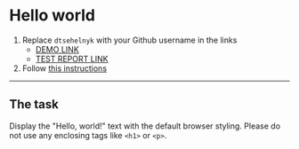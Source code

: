 # Hello world
1. Replace `dtsehelnyk` with your Github username in the links
    - [DEMO LINK](https://dtsehelnyk.github.io/layout_hello-world/) <br>
    - [TEST REPORT LINK](https://dtsehelnyk.github.io/layout_hello-world/report/html_report/)
2. Follow [this instructions](https://mate-academy.github.io/layout_task-guideline/)
___

## The task 
Display the "Hello, world!" text with the default browser styling. Please do not 
use any enclosing tags like `<h1>` or `<p>`.
